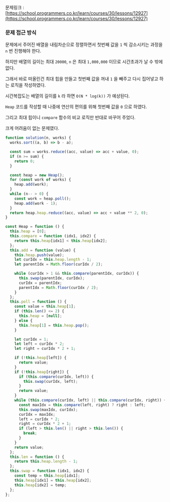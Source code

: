 문제링크 : [https://school.programmers.co.kr/learn/courses/30/lessons/12927](https://school.programmers.co.kr/learn/courses/30/lessons/12927)

### 문제 접근 방식

문제에서 주어진 배열을 내림차순으로 정렬하면서 첫번째 값을 `1` 씩 감소시키는 과정을 `n` 번 진행해야 한다.

하지만 배열의 길이는 최대 `20000`, `n` 은 최대 `1,000,000` 이므로 시간초과가 날 수 밖에 없다.

그래서 바로 떠올린건 최대 힙을 만들고 첫번째 값을 꺼내 `1` 을 빼주고 다시 집어넣고 하는 로직을 작성하였다.

시간복잡도는 배열의 길이를 `k` 라 하면 `O(N * log(k))` 가 예상된다.

`Heap` 코드를 작성할 때 나중에 연산의 편의를 위해 첫번째 값을 `0` 으로 하였다.

그리고 최대 힙이니 `compare` 함수의 비교 로직만 반대로 바꾸어 주었다.

크게 어려움이 없는 문제였다.

```jsx
function solution(n, works) {
  works.sort((a, b) => b - a);

  const sum = works.reduce((acc, value) => acc + value, 0);
  if (n >= sum) {
    return 0;
  }

  const heap = new Heap();
  for (const work of works) {
    heap.add(work);
  }
  while (n-- > 0) {
    const work = heap.poll();
    heap.add(work - 1);
  }
  return heap.heap.reduce((acc, value) => acc + value ** 2, 0);
}

const Heap = function () {
  this.heap = [0];
  this.compare = function (idx1, idx2) {
    return this.heap[idx1] < this.heap[idx2];
  };
  this.add = function (value) {
    this.heap.push(value);
    let curIdx = this.heap.length - 1;
    let parentIdx = Math.floor(curIdx / 2);

    while (curIdx > 1 && this.compare(parentIdx, curIdx)) {
      this.swap(parentIdx, curIdx);
      curIdx = parentIdx;
      parentIdx = Math.floor(curIdx / 2);
    }
  };
  this.poll = function () {
    const value = this.heap[1];
    if (this.len() <= 2) {
      this.heap = [null];
    } else {
      this.heap[1] = this.heap.pop();
    }

    let curIdx = 1;
    let left = curIdx * 2;
    let right = curIdx * 2 + 1;

    if (!this.heap[left]) {
      return value;
    }
    if (!this.heap[right]) {
      if (this.compare(curIdx, left)) {
        this.swap(curIdx, left);
      }
      return value;
    }
    while (this.compare(curIdx, left) || this.compare(curIdx, right)) {
      const maxIdx = this.compare(left, right) ? right : left;
      this.swap(maxIdx, curIdx);
      curIdx = maxIdx;
      left = curIdx * 2;
      right = curIdx * 2 + 1;
      if (left > this.len() || right > this.len()) {
        break;
      }
    }
    return value;
  };
  this.len = function () {
    return this.heap.length - 1;
  };
  this.swap = function (idx1, idx2) {
    const temp = this.heap[idx1];
    this.heap[idx1] = this.heap[idx2];
    this.heap[idx2] = temp;
  };
};
```
